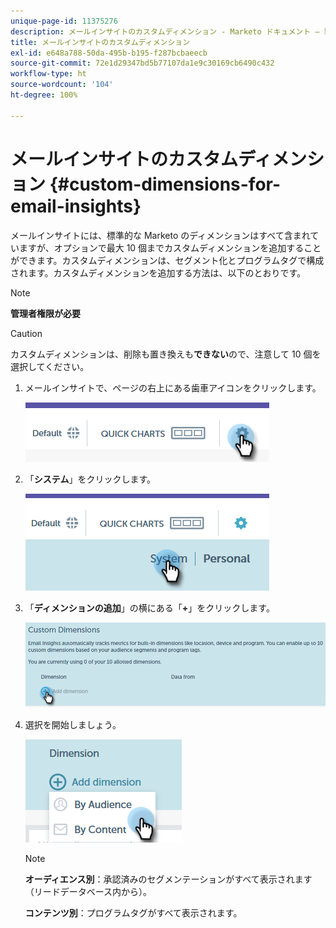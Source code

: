```yaml
---
unique-page-id: 11375276
description: メールインサイトのカスタムディメンション - Marketo ドキュメント — 製品ドキュメント
title: メールインサイトのカスタムディメンション
exl-id: e648a788-50da-495b-b195-f287bcbaeecb
source-git-commit: 72e1d29347bd5b77107da1e9c30169cb6490c432
workflow-type: ht
source-wordcount: '104'
ht-degree: 100%

---
```


# メールインサイトのカスタムディメンション {#custom-dimensions-for-email-insights}

メールインサイトには、標準的な Marketo のディメンションはすべて含まれていますが、オプションで最大 10 個までカスタムディメンションを追加することができます。カスタムディメンションは、セグメント化とプログラムタグで構成されます。カスタムディメンションを追加する方法は、以下のとおりです。

>[!NOTE]
>
>**管理者権限が必要**

>[!CAUTION]
>
>カスタムディメンションは、削除も置き換えも&#x200B;**できない**&#x200B;ので、注意して 10 個を選択してください。

1. メールインサイトで、ページの右上にある歯車アイコンをクリックします。

   ![](assets/cd1.png)

1. 「**システム**」をクリックします。

   ![](assets/cd2.png)

1. 「**ディメンションの追加**」の横にある「**+**」をクリックします。

   ![](assets/cd3.png)

1. 選択を開始しましょう。

   ![](assets/cd4.png)

   >[!NOTE]
   >
   >**オーディエンス別**：承認済みのセグメンテーションがすべて表示されます（リードデータベース内から）。
   >
   >**コンテンツ別**：プログラムタグがすべて表示されます。
